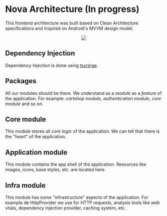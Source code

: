 # Nova Architecture (In progress)

This frontend architecture was built based on Clean Architecture specifications and inspired on Android's MVVM design model.

<p align="center"><img src="https://e00-elmundo.uecdn.es/blogs/elmundo/elporquedelascosas/imagenes_posts/2017/02/24/180395_635x460.jpg" /></p>

## Dependency Injection

Dependency Injection is done using [tsyringe](https://github.com/microsoft/tsyringe).

## Packages

All our modules should be there. We understand as a _module_ as a _feature_ of the application. For example: _cartshop module_, _authentication module_, _core module_ and so on.

## Core module

This module stores all _core logic_ of the application. We can tell that there is the "heart" of the application.

## Application module

This module contains the app shell of the application. Resources like images, icons, base styles, etc. are located here.

## Infra module

This module has some "infrastructure" aspects of the application. For example de HttpProvider we use for HTTP requests, analysis tools like web vitals, dependency injection provider, caching system, etc.
